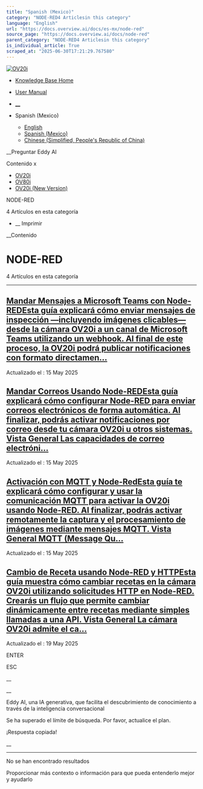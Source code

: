 ```yaml
---
title: "Spanish (Mexico)"
category: "NODE-RED4 Articlesin this category"
language: "English"
url: "https://docs.overview.ai/docs/es-mx/node-red"
source_page: "https://docs.overview.ai/docs/node-red"
parent_category: "NODE-RED4 Articlesin this category"
is_individual_article: True
scraped_at: "2025-06-30T17:21:29.767580"
---
```


[ ![OV20i](https://cdn.document360.io/logo/863daf20-40fe-49e9-9c91-e3c6cfba55d1/2e22ebf07a24460d8065cff0cb46d3d4-OverviewLogo.png) ](https://www.overview.ai)

  * [Knowledge Base Home](https://docs.overview.ai)
  * [User Manual](https://docs.overview.ai/docs)



  * [ __](/v1/es-mx)
  * Spanish \(Mexico\)

    * [ English ](/docs/en/node-red "en")
    * [ Spanish \(Mexico\) ](/docs/es-mx/node-red "es-mx")
    * [ Chinese \(Simplified, People's Republic of China\) ](/docs/zh-cn/node-red "zh-cn")




__Preguntar Eddy AI

Contenido x

  * [ OV20i  ](primeros-pasos)
  * [ OV80i  ](start-here-1)
  * [ OV20i \(New Version\)  ](faq)



NODE-RED

4 Artículos  en esta categoría




  *  __ Imprimir




 __Contenido

# NODE-RED

4 Artículos  en esta categoría

* * *

## [Mandar Mensajes a Microsoft Teams con Node-REDEsta guía explicará cómo enviar mensajes de inspección —incluyendo imágenes clicables— desde la cámara OV20i a un canal de Microsoft Teams utilizando un webhook. Al final de este proceso, la OV20i podrá publicar notificaciones con formato directamen...](/docs/es-mx/sending-messages-to-microsoft-teams-with-node-red)

Actualizado el : 15 May 2025

## [Mandar Correos Usando Node-REDEsta guía explicará cómo configurar Node-RED para enviar correos electrónicos de forma automática. Al finalizar, podrás activar notificaciones por correo desde tu cámara OV20i u otros sistemas. Vista General Las capacidades de correo electróni...](/docs/es-mx/sending-email-with-node-red)

Actualizado el : 15 May 2025

## [Activación con MQTT y Node-RedEsta guía te explicará cómo configurar y usar la comunicación MQTT para activar la OV20i usando Node-RED. Al finalizar, podrás activar remotamente la captura y el procesamiento de imágenes mediante mensajes MQTT. Vista General MQTT \(Message Qu...](/docs/es-mx/trigger-using-mqtt)

Actualizado el : 15 May 2025

## [Cambio de Receta usando Node-RED y HTTPEsta guía muestra cómo cambiar recetas en la cámara OV20i utilizando solicitudes HTTP en Node-RED. Crearás un flujo que permite cambiar dinámicamente entre recetas mediante simples llamadas a una API. Vista General La cámara OV20i admite el ca...](/docs/es-mx/receta-cambio-http)

Actualizado el : 19 May 2025

ENTER

ESC

 __

__

Eddy AI, una IA generativa, que facilita el descubrimiento de conocimiento a través de la inteligencia conversacional

Se ha superado el límite de búsqueda. Por favor, actualice el plan.

¡Respuesta copiada\!

__

__ __

No se han encontrado resultados

Proporcionar más contexto o información para que pueda entenderlo mejor y ayudarlo
